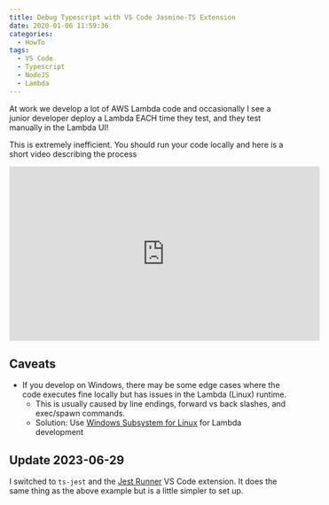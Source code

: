 ```yaml
---
title: Debug Typescript with VS Code Jasmine-TS Extension
date: 2020-01-06 11:59:36
categories:
  - HowTo
tags:
  - VS Code
  - Typescript
  - NodeJS
  - Lambda
---
```


At work we develop a lot of AWS Lambda code and occasionally I see a junior developer deploy a Lambda EACH time they test, and they test manually in the Lambda UI!

<!-- more -->

This is extremely inefficient. You should run your code locally and here is a short video describing the process

<iframe width="560" height="315" src="https://www.youtube.com/embed/YQW_NNFvMh8" title="YouTube video player" frameborder="0" allow="accelerometer; autoplay; clipboard-write; encrypted-media; gyroscope; picture-in-picture; web-share" allowfullscreen></iframe>

## Caveats

- If you develop on Windows, there may be some edge cases where the code executes fine locally but has issues in the Lambda (Linux) runtime.
  - This is usually caused by line endings, forward vs back slashes, and exec/spawn commands.
  - Solution: Use [Windows Subsystem for Linux](https://learn.microsoft.com/en-us/windows/wsl/install) for Lambda development

## Update 2023-06-29

I switched to `ts-jest` and the [Jest Runner](https://marketplace.visualstudio.com/items?itemName=firsttris.vscode-jest-runner) VS Code extension. It does the same thing as the above example but is a little simpler to set up.
